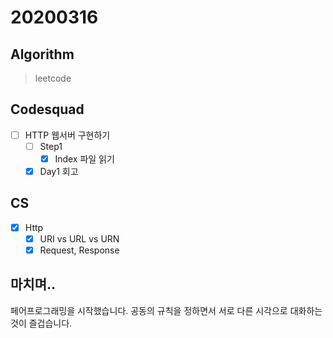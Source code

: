 # 20200316

## Algorithm
> leetcode  

## Codesquad
- [ ] HTTP 웹서버 구현하기
    - [ ] Step1
        - [x] Index 파일 읽기
    - [x] Day1 회고
## CS
- [x] Http
    - [x] URI vs URL vs URN
    - [x] Request, Response
    
## 마치며.. 
페어프로그래밍을 시작했습니다. 공동의 규칙을 정하면서 서로 다른 시각으로 대화하는 것이 즐겁습니다. 
